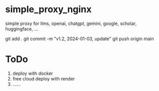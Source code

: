 # simple_proxy_nginx
simple proxy for llms, openai, chatgpt, gemini, google, scholar, huggingface, …

git add .
git commit -m "v1.2, 2024-01-03, update"
git push origin main

# ToDo
1. deploy with docker
2. free cloud deploy with render
3. ……
